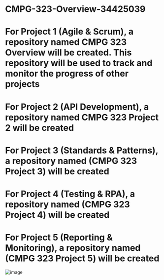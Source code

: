 # CMPG-323-Overview-34425039
# For Project 1 (Agile & Scrum),  a repository named CMPG 323 Overview will be created. This repository will be used to track and monitor the progress of other projects
# For Project 2 (API Development), a repository named CMPG 323 Project 2 will be created
# For Project 3 (Standards & Patterns), a repository named (CMPG 323 Project 3) will be created
# For Project 4 (Testing & RPA), a repository named (CMPG 323 Project 4) will be created
# For Project 5 (Reporting & Monitoring), a repository named (CMPG 323 Project 5) will be created

![image](https://user-images.githubusercontent.com/91734031/185283442-acac30fc-95f6-48e4-a2ab-79f7b8deccdc.png)


